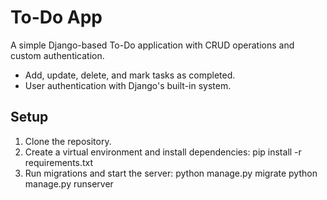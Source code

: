 # To-Do App

A simple Django-based To-Do application with CRUD operations and custom authentication.  
- Add, update, delete, and mark tasks as completed.  
- User authentication with Django's built-in system.  

## Setup
1. Clone the repository.
2. Create a virtual environment and install dependencies:
    pip install -r requirements.txt
3. Run migrations and start the server:
    python manage.py migrate
    python manage.py runserver